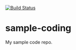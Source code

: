[![Build Status](https://travis-ci.org/fisherhe12/sample-coding.svg?branch=master)](https://travis-ci.org/fisherhe12/sample-coding.svg?branch=master)

# sample-coding
My sample code  repo.
